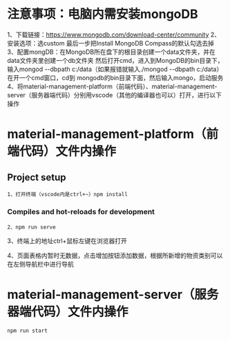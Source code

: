 
# 注意事项：电脑内需安装mongoDB
1、下载链接：https://www.mongodb.com/download-center/community
2、安装选项：选custom  最后一步把Install MongoDB Compass的默认勾选去掉
3、配置mongDB：在MongoDB所在盘下的根目录创建一个data文件夹，并在data文件夹里创建一个db文件夹
然后打开cmd，进入到MongoDB的bin目录下，输入mongod --dbpath c:/data（如果报错就输入./mongod --dbpath c:/data）
在开一个cmd窗口，cd到 mongodb的bin目录下面，然后输入mongo，启动服务
4、将material-management-platform（前端代码）、material-management-server（服务器端代码）分别用vscode（其他的编译器也可以）打开，进行以下操作


# material-management-platform（前端代码）文件内操作
## Project setup
```
1、打开终端（vscode内是ctrl+~）npm install
```

### Compiles and hot-reloads for development
```
2、npm run serve
```
3、终端上的地址ctrl+鼠标左键在浏览器打开

4、页面表格内暂时无数据，点击增加按钮添加数据，根据所新增的物资类别可以在左侧导航栏中进行导航


# material-management-server（服务器端代码）文件内操作
```
npm run start
```




